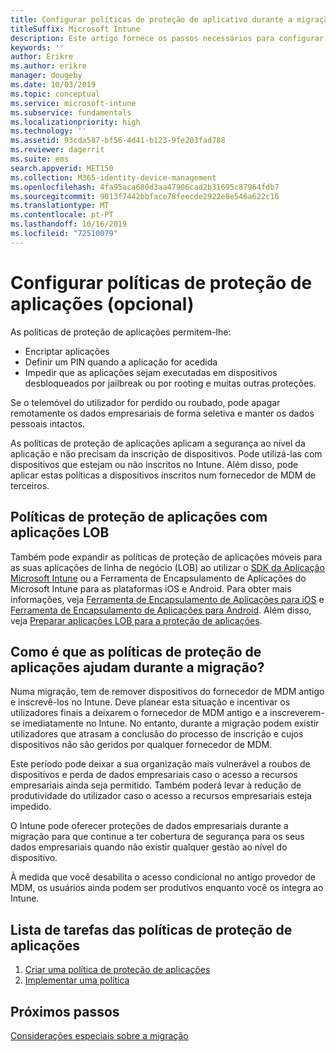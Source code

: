 ```yaml
---
title: Configurar políticas de proteção de aplicativo durante a migração
titleSuffix: Microsoft Intune
description: Este artigo fornece os passos necessários para configurar as políticas de proteção de aplicações durante uma migração do Microsoft Intune.
keywords: ''
author: Erikre
ms.author: erikre
manager: dougeby
ms.date: 10/03/2019
ms.topic: conceptual
ms.service: microsoft-intune
ms.subservice: fundamentals
ms.localizationpriority: high
ms.technology: ''
ms.assetid: 93cda587-bf56-4d41-b123-9fe203fad788
ms.reviewer: dagerrit
ms.suite: ems
search.appverid: MET150
ms.collection: M365-identity-device-management
ms.openlocfilehash: 4fa95aca680d3aa47906cad2b31695c87964fdb7
ms.sourcegitcommit: 9013f7442bbface78feecde2922e8e546a622c16
ms.translationtype: MT
ms.contentlocale: pt-PT
ms.lasthandoff: 10/16/2019
ms.locfileid: "72510079"
---
```

# <a name="configure-app-protection-policies-optional"></a>Configurar políticas de proteção de aplicações (opcional)


As políticas de proteção de aplicações permitem-lhe:
* Encriptar aplicações
* Definir um PIN quando a aplicação for acedida
* Impedir que as aplicações sejam executadas em dispositivos desbloqueados por jailbreak ou por rooting e muitas outras proteções.

Se o telemóvel do utilizador for perdido ou roubado, pode apagar remotamente os dados empresariais de forma seletiva e manter os dados pessoais intactos.

As políticas de proteção de aplicações aplicam a segurança ao nível da aplicação e não precisam da inscrição de dispositivos. Pode utilizá-las com dispositivos que estejam ou não inscritos no Intune. Além disso, pode aplicar estas políticas a dispositivos inscritos num fornecedor de MDM de terceiros.

## <a name="app-protection-policies-with-lob-apps"></a>Políticas de proteção de aplicações com aplicações LOB

Também pode expandir as políticas de proteção de aplicações móveis para as suas aplicações de linha de negócio (LOB) ao utilizar o [SDK da Aplicação Microsoft Intune](../developer/app-sdk-get-started.md) ou a Ferramenta de Encapsulamento de Aplicações do Microsoft Intune para as plataformas iOS e Android. Para obter mais informações, veja [Ferramenta de Encapsulamento de Aplicações para iOS](../developer/app-wrapper-prepare-ios.md) e [Ferramenta de Encapsulamento de Aplicações para Android](./../developer/app-wrapper-prepare-android.md). Além disso, veja [Preparar aplicações LOB para a proteção de aplicações](../developer/apps-prepare-mobile-application-management.md).

## <a name="how-do-app-protection-policies-help-during-migration"></a>Como é que as políticas de proteção de aplicações ajudam durante a migração?

Numa migração, tem de remover dispositivos do fornecedor de MDM antigo e inscrevê-los no Intune. Deve planear esta situação e incentivar os utilizadores finais a deixarem o fornecedor de MDM antigo e a inscreverem-se imediatamente no Intune. No entanto, durante a migração podem existir utilizadores que atrasam a conclusão do processo de inscrição e cujos dispositivos não são geridos por qualquer fornecedor de MDM.

Este período pode deixar a sua organização mais vulnerável a roubos de dispositivos e perda de dados empresariais caso o acesso a recursos empresariais ainda seja permitido. Também poderá levar à redução de produtividade do utilizador caso o acesso a recursos empresariais esteja impedido.

O Intune pode oferecer proteções de dados empresariais durante a migração para que continue a ter cobertura de segurança para os seus dados empresariais quando não existir qualquer gestão ao nível do dispositivo.

À medida que você desabilita o acesso condicional no antigo provedor de MDM, os usuários ainda podem ser produtivos enquanto você os integra ao Intune.

## <a name="task-list-for-app-protection-policies"></a>Lista de tarefas das políticas de proteção de aplicações

1. [Criar uma política de proteção de aplicações](../apps/app-protection-policies.md#create-an-app-protection-policy)
2. [Implementar uma política](../apps/app-protection-policies.md#deploy-a-policy-to-users)


## <a name="next-steps"></a>Próximos passos

[Considerações especiais sobre a migração](migration-guide-considerations.md)
